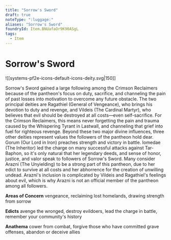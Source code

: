 ```yaml
---
title: "Sorrow's Sword"
draft: true
noteType: ":luggage:"
aliases: "Sorrow's Sword"
foundryId: Item.BNUafaOr9K90ASgL
tags:
  - Item
---
```


# Sorrow's Sword
![[systems-pf2e-icons-default-icons-deity.svg|150]]

Sorrow's Sword gained a large following among the Crimson Reclaimers because of the pantheon's focus on duty, sacrifice, and channeling the pain of past losses into motivation to overcome any future obstacle. The two principal deities are Ragathiel (General of Vengeance), who brings his devotion to duty and revenge, and Vildeis (The Cardinal Martyr), who believes that evil should be destroyed at all costs—even self-sacrifice. For the Crimson Reclaimers, this means never forgetting the pain and trauma caused by the Whispering Tyrant in Lastwall, and channeling that grief into fuel for righteous revenge. Beyond these two major divine influences, three other deities represent values the followers of the pantheon hold dear. Gorum (Our Lord in Iron) preaches strength and victory in battle. Iomedae (The Inheritor) led the charge on many successful attacks against Tar-Baphon, so it's only natural that her legendary deeds, and sense of honor, justice, and valor speak to followers of Sorrow's Sword. Many consider Arazni (The Unyielding) to be a strong part of this pantheon, due to her edict to survive at all costs and her abhorrence for the creation of unwilling undead. Arazni's inclusion is complicated by Vildeis and Ragathiel's feelings about evil, which is why Arazni is not an official member of the pantheon among all followers.

**Areas of Concern** vengeance, reclaiming lost homelands, drawing strength from sorrow

**Edicts** avenge the wronged, destroy evildoers, lead the charge in battle, remember your community's history

**Anathema** cower from combat, forgive those who have committed grave offenses, abandon or deceive allies
